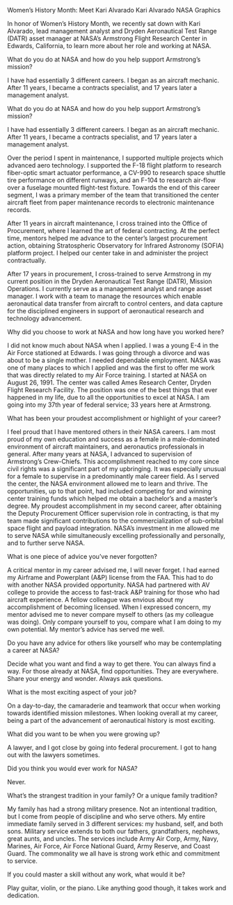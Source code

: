 Women’s History Month: Meet Kari Alvarado 
 Kari Alvarado NASA Graphics

In honor of Women’s History Month, we recently sat down with Kari Alvarado, lead management analyst and Dryden Aeronautical Test Range (DATR) asset manager at NASA’s Armstrong Flight Research Center in Edwards, California, to learn more about her role and working at NASA.

What do you do at NASA and how do you help support Armstrong’s mission?

I have had essentially 3 different careers. I began as an aircraft mechanic. After 11 years, I became a contracts specialist, and 17 years later a management analyst.

What do you do at NASA and how do you help support Armstrong’s mission?

I have had essentially 3 different careers. I began as an aircraft mechanic. After 11 years, I became a contracts specialist, and 17 years later a management analyst.

Over the period I spent in maintenance, I supported multiple projects which advanced aero technology. I supported the F-18 flight platform to research fiber-optic smart actuator performance, a CV-990 to research space shuttle tire performance on different runways, and an F-104 to research air-flow over a fuselage mounted flight-test fixture. Towards the end of this career segment, I was a primary member of the team that transitioned the center aircraft fleet from paper maintenance records to electronic maintenance records.

After 11 years in aircraft maintenance, I cross trained into the Office of Procurement, where I learned the art of federal contracting. At the perfect time, mentors helped me advance to the center’s largest procurement action, obtaining Stratospheric Observatory for Infrared Astronomy (SOFIA) platform project. I helped our center take in and administer the project contractually.

After 17 years in procurement, I cross-trained to serve Armstrong in my current position in the Dryden Aeronautical Test Range (DATR), Mission Operations. I currently serve as a management analyst and range asset manager. I work with a team to manage the resources which enable aeronautical data transfer from aircraft to control centers, and data capture for the disciplined engineers in support of aeronautical research and technology advancement.

Why did you choose to work at NASA and how long have you worked here?

I did not know much about NASA when I applied. I was a young E-4 in the Air Force stationed at Edwards. I was going through a divorce and was about to be a single mother. I needed dependable employment. NASA was one of many places to which I applied and was the first to offer me work that was directly related to my Air Force training. I started at NASA on August 26, 1991. The center was called Ames Research Center, Dryden Flight Research Facility. The position was one of the best things that ever happened in my life, due to all the opportunities to excel at NASA. I am going into my 37th year of federal service; 33 years here at Armstrong.

What has been your proudest accomplishment or highlight of your career?

I feel proud that I have mentored others in their NASA careers. I am most proud of my own education and success as a female in a male-dominated environment of aircraft maintainers, and aeronautics professionals in general. After many years at NASA, I advanced to supervision of Armstrong’s Crew-Chiefs. This accomplishment reached to my core since civil rights was a significant part of my upbringing. It was especially unusual for a female to supervise in a predominantly male career field. As I served the center, the NASA environment allowed me to learn and thrive. The opportunities, up to that point, had included competing for and winning center training funds which helped me obtain a bachelor’s and a master’s degree. My proudest accomplishment in my second career, after obtaining the Deputy Procurement Officer supervision role in contracting, is that my team made significant contributions to the commercialization of sub-orbital space flight and payload integration. NASA’s investment in me allowed me to serve NASA while simultaneously excelling professionally and personally, and to further serve NASA.

What is one piece of advice you’ve never forgotten?

A critical mentor in my career advised me, I will never forget. I had earned my Airframe and Powerplant (A&P) license from the FAA. This had to do with another NASA provided opportunity. NASA had partnered with AV college to provide the access to fast-track A&P training for those who had aircraft experience. A fellow colleague was envious about my accomplishment of becoming licensed. When I expressed concern, my mentor advised me to never compare myself to others (as my colleague was doing). Only compare yourself to you, compare what I am doing to my own potential. My mentor’s advice has served me well.

Do you have any advice for others like yourself who may be contemplating a career at NASA?

Decide what you want and find a way to get there. You can always find a way. For those already at NASA, find opportunities. They are everywhere. Share your energy and wonder. Always ask questions.

What is the most exciting aspect of your job?

On a day-to-day, the camaraderie and teamwork that occur when working towards identified mission milestones. When looking overall at my career, being a part of the advancement of aeronautical history is most exciting.

What did you want to be when you were growing up?

A lawyer, and I got close by going into federal procurement. I got to hang out with the lawyers sometimes.

Did you think you would ever work for NASA?

Never.

What’s the strangest tradition in your family? Or a unique family tradition?

My family has had a strong military presence. Not an intentional tradition, but I come from people of discipline and who serve others. My entire immediate family served in 3 different services: my husband, self, and both sons. Military service extends to both our fathers, grandfathers, nephews, great aunts, and uncles. The services include Army Air Corp, Army, Navy, Marines, Air Force, Air Force National Guard, Army Reserve, and Coast Guard. The commonality we all have is strong work ethic and commitment to service.

If you could master a skill without any work, what would it be?

Play guitar, violin, or the piano. Like anything good though, it takes work and dedication.